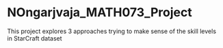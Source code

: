 # NOngarjvaja_MATH073_Project
 This project explores 3 approaches trying to make sense of the skill levels in StarCraft dataset
